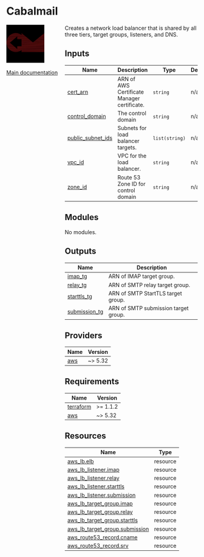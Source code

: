 <!-- BEGIN_TF_DOCS -->
# Cabalmail
<div style="width: 10em; float:left; height: 100%; padding-right: 1em;"><img src="/docs/logo.png" width="100" />
<p><a href="/README.md">Main documentation</a></p>
</div><div style="padding-left: 11em;">

Creates a network load balancer that is shared by all three tiers, target groups, listeners, and DNS.

## Inputs

| Name | Description | Type | Default | Required |
|------|-------------|------|---------|:--------:|
| <a name="input_cert_arn"></a> [cert\_arn](#input\_cert\_arn) | ARN of AWS Certificate Manager certificate. | `string` | n/a | yes |
| <a name="input_control_domain"></a> [control\_domain](#input\_control\_domain) | The control domain | `string` | n/a | yes |
| <a name="input_public_subnet_ids"></a> [public\_subnet\_ids](#input\_public\_subnet\_ids) | Subnets for load balancer targets. | `list(string)` | n/a | yes |
| <a name="input_vpc_id"></a> [vpc\_id](#input\_vpc\_id) | VPC for the load balancer. | `string` | n/a | yes |
| <a name="input_zone_id"></a> [zone\_id](#input\_zone\_id) | Route 53 Zone ID for control domain | `string` | n/a | yes |
## Modules

No modules.
## Outputs

| Name | Description |
|------|-------------|
| <a name="output_imap_tg"></a> [imap\_tg](#output\_imap\_tg) | ARN of IMAP target group. |
| <a name="output_relay_tg"></a> [relay\_tg](#output\_relay\_tg) | ARN of SMTP relay target group. |
| <a name="output_starttls_tg"></a> [starttls\_tg](#output\_starttls\_tg) | ARN of SMTP StartTLS target group. |
| <a name="output_submission_tg"></a> [submission\_tg](#output\_submission\_tg) | ARN of SMTP submission target group. |
## Providers

| Name | Version |
|------|---------|
| <a name="provider_aws"></a> [aws](#provider\_aws) | ~> 5.32 |
## Requirements

| Name | Version |
|------|---------|
| <a name="requirement_terraform"></a> [terraform](#requirement\_terraform) | >= 1.1.2 |
| <a name="requirement_aws"></a> [aws](#requirement\_aws) | ~> 5.32 |
## Resources

| Name | Type |
|------|------|
| [aws_lb.elb](https://registry.terraform.io/providers/hashicorp/aws/latest/docs/resources/lb) | resource |
| [aws_lb_listener.imap](https://registry.terraform.io/providers/hashicorp/aws/latest/docs/resources/lb_listener) | resource |
| [aws_lb_listener.relay](https://registry.terraform.io/providers/hashicorp/aws/latest/docs/resources/lb_listener) | resource |
| [aws_lb_listener.starttls](https://registry.terraform.io/providers/hashicorp/aws/latest/docs/resources/lb_listener) | resource |
| [aws_lb_listener.submission](https://registry.terraform.io/providers/hashicorp/aws/latest/docs/resources/lb_listener) | resource |
| [aws_lb_target_group.imap](https://registry.terraform.io/providers/hashicorp/aws/latest/docs/resources/lb_target_group) | resource |
| [aws_lb_target_group.relay](https://registry.terraform.io/providers/hashicorp/aws/latest/docs/resources/lb_target_group) | resource |
| [aws_lb_target_group.starttls](https://registry.terraform.io/providers/hashicorp/aws/latest/docs/resources/lb_target_group) | resource |
| [aws_lb_target_group.submission](https://registry.terraform.io/providers/hashicorp/aws/latest/docs/resources/lb_target_group) | resource |
| [aws_route53_record.cname](https://registry.terraform.io/providers/hashicorp/aws/latest/docs/resources/route53_record) | resource |
| [aws_route53_record.srv](https://registry.terraform.io/providers/hashicorp/aws/latest/docs/resources/route53_record) | resource |

</div>
<!-- END_TF_DOCS -->